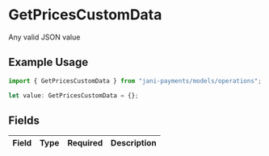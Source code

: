 # GetPricesCustomData

Any valid JSON value

## Example Usage

```typescript
import { GetPricesCustomData } from "jani-payments/models/operations";

let value: GetPricesCustomData = {};
```

## Fields

| Field       | Type        | Required    | Description |
| ----------- | ----------- | ----------- | ----------- |